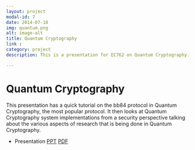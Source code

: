 ```yaml
---
layout: project
modal-id: 7
date: 2014-07-18
img: quantum.png
alt: image-alt
title: Quantum Cryptography
link :
category: project
description: This is a presentation for EC762 on Quantum Cryptography. It explores the Security Perspectives of Quantum Cryptography.

---
```

# Quantum Cryptography

This presentation has a quick tutorial on the bb84 protocol in Quantum Cryptography, the most popular protocol. It then looks at Quantum Cryptography system implementations from a security perspective talking about the various aspects of research that is being done in Quantum Cryptography.

- Presentation [PPT](/resources/Quantum_Cryptography.pptx) [PDF](/resources/Quantum_Cryptography.pdf)
